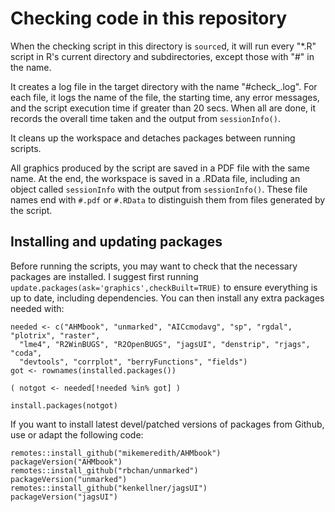 
# Checking code in this repository

When the checking script in this directory is `source`d, it will run every "*.R" script in R's current directory and subdirectories, except those with "#" in the name.

It creates a log file in the target directory with the name "#check_<date>.log". For each file, it logs the name of the file, the starting time, any error messages, and the script execution time if greater than 20 secs. When all are done, it records the overall time taken and the output from `sessionInfo()`.

It cleans up the workspace and detaches packages between running scripts.

All graphics produced by the script are saved in a PDF file with the same name. At the end, the workspace is saved in a .RData file, including an object called `sessionInfo` with the output from `sessionInfo()`. These file names end with `#.pdf` or `#.RData` to distinguish them from files generated by the script.

## Installing and updating packages

Before running the scripts, you may want to check that the necessary packages are installed. I suggest first running `update.packages(ask='graphics',checkBuilt=TRUE)` to ensure everything is up to date, including dependencies. You can then install any extra packages needed with:
```
needed <- c("AHMbook", "unmarked", "AICcmodavg", "sp", "rgdal", "plotrix", "raster",
  "lme4", "R2WinBUGS", "R2OpenBUGS", "jagsUI", "denstrip", "rjags", "coda",
  "devtools", "corrplot", "berryFunctions", "fields")
got <- rownames(installed.packages())

( notgot <- needed[!needed %in% got] )

install.packages(notgot)
```

If you want to install latest devel/patched versions of packages from Github, use or adapt the following code:
```
remotes::install_github("mikemeredith/AHMbook")
packageVersion("AHMbook")
remotes::install_github("rbchan/unmarked")
packageVersion("unmarked")
remotes::install_github("kenkellner/jagsUI")
packageVersion("jagsUI")
```
